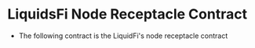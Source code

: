 # LiquidsFi Node Receptacle Contract <!-- omit in toc -->

- The following contract is the LiquidFi's node receptacle contract
